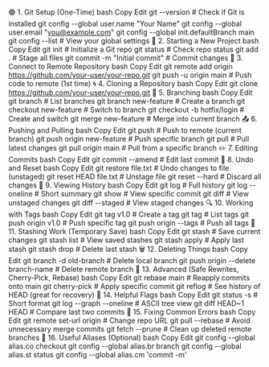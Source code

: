 
🟢 1. Git Setup (One-Time)
bash
Copy
Edit
git --version                   # Check if Git is installed
git config --global user.name "Your Name"
git config --global user.email "you@example.com"
git config --global init.defaultBranch main
git config --list               # View your global settings
📁 2. Starting a New Project
bash
Copy
Edit
git init                        # Initialize a Git repo
git status                      # Check repo status
git add .                       # Stage all files
git commit -m "Initial commit"  # Commit changes
🔗 3. Connect to Remote Repository
bash
Copy
Edit
git remote add origin https://github.com/your-user/your-repo.git
git push -u origin main         # Push code to remote (1st time)
🌀 4. Cloning a Repository
bash
Copy
Edit
git clone https://github.com/your-user/your-repo.git
🔁 5. Branching
bash
Copy
Edit
git branch                      # List branches
git branch new-feature          # Create a branch
git checkout new-feature        # Switch to branch
git checkout -b hotfix/login    # Create and switch
git merge new-feature           # Merge into current branch
📤 6. Pushing and Pulling
bash
Copy
Edit
git push                        # Push to remote (current branch)
git push origin new-feature     # Push specific branch
git pull                        # Pull latest changes
git pull origin main            # Pull from a specific branch
✏️ 7. Editing Commits
bash
Copy
Edit
git commit --amend              # Edit last commit
🧹 8. Undo and Reset
bash
Copy
Edit
git restore file.txt            # Undo changes to file (unstaged)
git reset HEAD file.txt         # Unstage file
git reset --hard                # Discard all changes
📜 9. Viewing History
bash
Copy
Edit
git log                         # Full history
git log --oneline               # Short summary
git show <commit-hash>         # View specific commit
git diff                        # View unstaged changes
git diff --staged              # View staged changes
🔍 10. Working with Tags
bash
Copy
Edit
git tag v1.0                    # Create a tag
git tag                         # List tags
git push origin v1.0            # Push specific tag
git push origin --tags          # Push all tags
🧪 11. Stashing Work (Temporary Save)
bash
Copy
Edit
git stash                       # Save current changes
git stash list                  # View saved stashes
git stash apply                 # Apply last stash
git stash drop                  # Delete last stash
🗑️ 12. Deleting Things
bash
Copy
Edit
git branch -d old-branch        # Delete local branch
git push origin --delete branch-name  # Delete remote branch
🧠 13. Advanced (Safe Rewrites, Cherry-Pick, Rebase)
bash
Copy
Edit
git rebase main                 # Reapply commits onto main
git cherry-pick <commit>        # Apply specific commit
git reflog                      # See history of HEAD (great for recovery)
🧰 14. Helpful Flags
bash
Copy
Edit
git status -s                  # Short format
git log --graph --oneline      # ASCII tree view
git diff HEAD~1 HEAD           # Compare last two commits
🚨 15. Fixing Common Errors
bash
Copy
Edit
git remote set-url origin <new-url>    # Change repo URL
git pull --rebase                      # Avoid unnecessary merge commits
git fetch --prune                      # Clean up deleted remote branches
🧪 16. Useful Aliases (Optional)
bash
Copy
Edit
git config --global alias.co checkout
git config --global alias.br branch
git config --global alias.st status
git config --global alias.cm 'commit -m'
